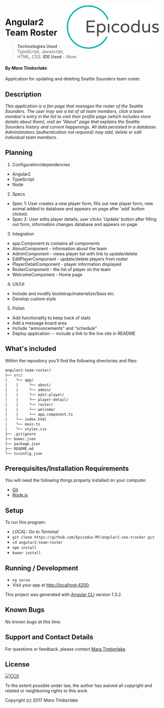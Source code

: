 <img src="epicodus.png" align="right">

# Angular2 Team Roster
> **Technologies Used** - TypeScript, Javascript, HTML, CSS.
> **IDE Used** - Atom.

#### By _**Mara Timberlake**_

Application for updating and deleting Seattle Sounders team roster.

## Description

_This application is a fan page that manages the roster of the Seattle Sounders.
The user may see a list of all team members, click a team member's entry in the list to visit their profile page (which includes more details about them), visit an "About" page that explains the Seattle Sounders history and current happenings. All data persisted in a database. Administrators (authentication not required) may add, delete or edit individual team members._

## Planning

1. Configuration/dependencies
  * Angular2
  * TypeScript
  * Node

2. Specs
  * Spec 1: User creates a new player form, fills out new player form, new animal added to database and appears on page after 'add' button clicked.
  * Spec 2: User edits player details, user clicks 'Update' button after filling out form, information changes database and appears on page.

3. Integration
  * app.Component.ts contains all components
  * AboutComponent - information about the team
  * AdminComponent - views player list with link to update/delete
  * EditPlayerComponent - update/delete players from roster
  * PlayerDetailComponent - player information displayed
  * RosterComponent - the list of player on the team
  * WelcomeComponent - Home page

4. UX/UI
  * Include and modify bootstrap/materialize/Sass etc.
  * Develop custom style

5. Polish  
  * Add functionality to keep track of stats
  * Add a message board area
  * Include "announcements" and "schedule"
  * Deploy application -- include a link to the live site in README

## What's included
Within the repository you'll find the following directories and files:

```
angular2-team-roster/
├── src/
|    └── app/
|    |     └── about/
|    |     └── admin/
|    |     └── edit-player/
|    |     └── player-detail/
|    |     └── roster/
|    |     └── welcome/
|    |     └── app.component.ts
|    └── index.html
|    └── main.ts
|    └── styles.css
├── .gitignore
├── bower.json
├── package.json
├── README.md
└── tsconfig.json
```
## Prerequisites/Installation Requirements

You will need the following things properly installed on your computer.

* [Git](https://git-scm.com/)
* [Node.js](https://nodejs.org/)

## Setup
To run this program:
* _LOCAL: Go to Terminal_
* `git clone https://github.com/Epicodus-MT/angular2-zoo-tracker.git`
* `cd angular2-team-roster`
* `npm install`
* `bower install`

## Running / Development
* `ng serve`
* Visit your app at [http://localhost:4200](http://localhost:4200).

This project was generated with [Angular CLI](https://github.com/angular/angular-cli) version 1.3.2.

## Known Bugs
_No known bugs at this time._

## Support and Contact Details
For questions or feedback, please contact [Mara Timberlake](<contact-info.md>).

## License
[![CC0](https://licensebuttons.net/p/zero/1.0/88x31.png)](https://opensource.org/licenses/MIT)

To the extent possible under law, the author has waived all copyright and related or neighboring rights to this work.

Copyright (c) 2017 *_Mara Timberlake_*
